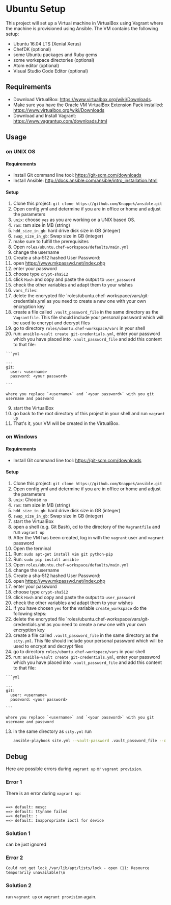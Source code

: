 # Ubuntu Setup

This project will set up a Virtual machine in VirtualBox using Vagrant where the machine is provisioned using Ansible. The VM contains the following setup:
* Ubuntu 16.04 LTS (Xenial Xerus)
* ChefDK (optional)
* some Ubuntu packages and Ruby gems
* some workspace directories (optional)
* Atom editor (optional)
* Visual Studio Code Editor (optional)

## Requirements
* Download VirtualBox: https://www.virtualbox.org/wiki/Downloads. 
* Make sure you have the Oracle VM VirtualBox Extension Pack installed: https://www.virtualbox.org/wiki/Downloads
* Download and Install Vagrant: https://www.vagrantup.com/downloads.html

Usage
-----

### on UNIX OS

#### Requirements
* Install Git command line tool: https://git-scm.com/downloads
* Install Ansible: http://docs.ansible.com/ansible/intro_installation.html

#### Setup

1. Clone this project: `git clone https://github.com/Knappek/ansible.git`
2. Open config.yml and determine if you are in office or home and adjust the parameters
  1. `unix`: choose `yes` as you are working on a UNIX based OS.
  2. `ram`: ram size in MB (string)
  3. `hdd_size_in_gb`: hard drive disk size in GB (integer)
  4. `swap_size_in_gb`: Swap size in GB (integer)
3. make sure to fulfill the prerequisites
4. Open `roles/ubuntu.chef-workspace/defaults/main.yml`
5. change the username
6. Create a sha-512 hashed User Password: 
  1. open https://www.mkpasswd.net/index.php
  2. enter your password
  3. choose type `crypt-sha512`
  4. click `Hash` and copy and paste the output to `user_password`
7. check the other variables and adapt them to your wishes
8. `vars_files`: 
  1. delete the encrypted file `roles/ubuntu.chef-workspace/vars/git-credentials.yml as you need to create a new one with your own encryption key
  2. create a file called `.vault_password_file` in the same directory as the `Vagrantfile`. This file should include your personal password which will be used to encrypt and decrypt files
  3. go to directory `roles/ubuntu.chef-workspace/vars` in your shell
  4. run: `ansible-vault create git-credentials.yml`, enter your password which you have placed into `.vault_password_file` and add this content to that file:

    ```yml

    ---
    git: 
      user: <username>
      password: <your password>

    ```

    where you replace `<username>` and `<your password>` with you git username and password
9. start the VirtualBox
10. go back to the root directory of this project in your shell and run `vagrant up` 
11. That's it, your VM will be created in the VirtualBox. 


### on Windows

#### Requirements
* Install Git command line tool: https://git-scm.com/downloads

#### Setup

1. Clone this project: `git clone https://github.com/Knappek/ansible.git`
2. Open config.yml and determine if you are in office or home and adjust the parameters
  1. `unix`: Choose `no`
  2. `ram`: ram size in MB (string)
  3. `hdd_size_in_gb`: hard drive disk size in GB (integer)
  4. `swap_size_in_gb`: Swap size in GB (integer)
3. start the VirtualBox
4. open a shell (e.g. Git Bash), cd to the directory of the `Vagrantfile` and run `vagrant up` 
5. After the VM has been created, log in with the `vagrant` user and `vagrant` password
6. Open the terminal
7. Run: `sudo apt-get install vim git python-pip`
8. Run: `sudo pip install ansible`
9. Open `roles/ubuntu.chef-workspace/defaults/main.yml`
10. change the username
11. Create a sha-512 hashed User Password: 
  1. open https://www.mkpasswd.net/index.php
  2. enter your password
  3. choose type `crypt-sha512`
  4. click `Hash` and copy and paste the output to `user_password`
11. check the other variables and adapt them to your wishes
12. If you have chosen `yes` for the variable `create_workspace`  do the following steps: 
  1. delete the encrypted file `roles/ubuntu.chef-workspace/vars/git-credentials.yml as you need to create a new one with your own encryption key
  2. create a file called `.vault_password_file` in the same directory as the `sity.yml`. This file should include your personal password which will be used to encrypt and decrypt files
  3. go to directory `roles/ubuntu.chef-workspace/vars` in your shell
  4. run: `ansible-vault create git-credentials.yml`, enter your password which you have placed into `.vault_password_file` and add this content to that file:

    ```yml

    ---
    git: 
      user: <username>
      password: <your password>

    ```

    where you replace `<username>` and `<your password>` with you git username and password

13. in the same directory as `sity.yml` run
    ```bash
    ansible-playbook site.yml --vault-password .vault_password_file --connection=local
    ```


Debug
-----

Here are possible errors during `vagrant up` or `vagrant provision`.

### Error 1

There is an error during `vagrant up`:

```

==> default: mesg: 
==> default: ttyname failed
==> default: : 
==> default: Inappropriate ioctl for device

```

### Solution 1
can be just ignored



### Error 2
`Could not get lock /var/lib/apt/lists/lock - open (11: Resource temporarily unavailable)\n`

### Solution 2
run `vagrant up` or `vagrant provision` again.

